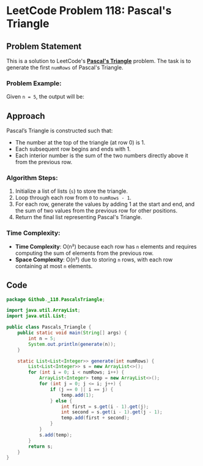 # LeetCode Problem 118: Pascal's Triangle

## Problem Statement
This is a solution to LeetCode's **[Pascal's Triangle](https://leetcode.com/problems/pascals-triangle/)** problem. The task is to generate the first `numRows` of Pascal's Triangle.

### Problem Example:
Given `n = 5`, the output will be:

## Approach

Pascal’s Triangle is constructed such that:
- The number at the top of the triangle (at row 0) is 1.
- Each subsequent row begins and ends with 1.
- Each interior number is the sum of the two numbers directly above it from the previous row.

### Algorithm Steps:
1. Initialize a list of lists (`s`) to store the triangle.
2. Loop through each row from `0` to `numRows - 1`.
3. For each row, generate the values by adding 1 at the start and end, and the sum of two values from the previous row for other positions.
4. Return the final list representing Pascal's Triangle.

### Time Complexity:
- **Time Complexity**: O(n²) because each row has `n` elements and requires computing the sum of elements from the previous row.
- **Space Complexity**: O(n²) due to storing `n` rows, with each row containing at most `n` elements.

## Code

```java
package Github._118.PascalsTriangle;

import java.util.ArrayList;
import java.util.List;

public class Pascals_Triangle {
    public static void main(String[] args) {
        int n = 5;
        System.out.println(generate(n));
    }

    static List<List<Integer>> generate(int numRows) {
        List<List<Integer>> s = new ArrayList<>();
        for (int i = 0; i < numRows; i++) {
            ArrayList<Integer> temp = new ArrayList<>();
            for (int j = 0; j <= i; j++) {
                if (j == 0 || i == j) {
                    temp.add(1);
                } else {
                    int first = s.get(i - 1).get(j);
                    int second = s.get(i - 1).get(j - 1);
                    temp.add(first + second);
                }
            }
            s.add(temp);
        }
        return s;
    }
}
